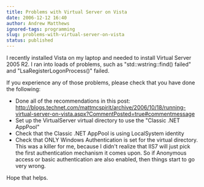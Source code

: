 ```yaml
---
title: Problems with Virtual Server on Vista
date: 2006-12-12 16:40
author: Andrew Matthews
ignored-tags: programming
slug: problems-with-virtual-server-on-vista
status: published
---
```


I recently installed Vista on my laptop and needed to install Virtual Server 2005 R2. I ran into loads of problems, such as "std::wstring::find() failed" and "LsaRegisterLogonProcess()" failed.

If you experience any of those problems, please check that you have done the following:

-   Done all of the recommendations in this post: <http://blogs.technet.com/mattmcspirit/archive/2006/10/18/running-virtual-server-on-vista.aspx?CommentPosted=true#commentmessage>
-   Set up the VirtualServer virtual directory to use the "Classic .NET AppPool"
-   Check that the Classic .NET AppPool is using LocalSystem identity
-   Check that ONLY Windows Authentication is set for the virtual directory. This was a killer for me, because I didn't realize that IIS7 will just pick the first authentication mechanism it comes upon. So if Anonymous access or basic authentication are also enabled, then things start to go very wrong.

Hope that helps.
